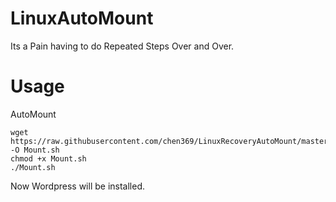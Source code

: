 # LinuxAutoMount
Its a Pain having to do Repeated Steps Over and Over.


# Usage
AutoMount
```
wget https://raw.githubusercontent.com/chen369/LinuxRecoveryAutoMount/master/Mount.sh -O Mount.sh
chmod +x Mount.sh
./Mount.sh
```
Now Wordpress will be installed.
